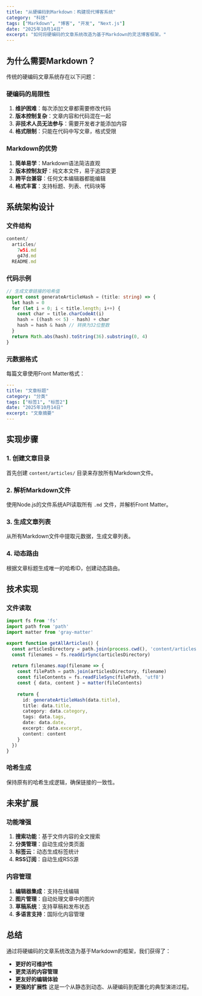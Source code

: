 ```yaml
---
title: "从硬编码到Markdown：构建现代博客系统"
category: "科技"
tags: ["Markdown", "博客", "开发", "Next.js"]
date: "2025年10月14日"
excerpt: "如何将硬编码的文章系统改造为基于Markdown的灵活博客框架。"
---
```

## 为什么需要Markdown？
传统的硬编码文章系统存在以下问题：
### 硬编码的局限性
1. **维护困难**：每次添加文章都需要修改代码
2. **版本控制复杂**：文章内容和代码混在一起
3. **非技术人员无法参与**：需要开发者才能添加内容
4. **格式限制**：只能在代码中写文章，格式受限
### Markdown的优势
1. **简单易学**：Markdown语法简洁直观
2. **版本控制友好**：纯文本文件，易于追踪变更
3. **跨平台兼容**：任何文本编辑器都能编辑
4. **格式丰富**：支持标题、列表、代码块等
## 系统架构设计
### 文件结构
```typescript
content/
  articles/
    7w5i.md
    g47d.md
  README.md
```
### 代码示例
```typescript
// 生成文章链接的哈希值
export const generateArticleHash = (title: string) => {
  let hash = 0
  for (let i = 0; i < title.length; i++) {
    const char = title.charCodeAt(i)
    hash = ((hash << 5) - hash) + char
    hash = hash & hash // 转换为32位整数
  }
  return Math.abs(hash).toString(36).substring(0, 4)
}
```
### 元数据格式
每篇文章使用Front Matter格式：
```yaml
---
title: "文章标题"
category: "分类"
tags: ["标签1", "标签2"]
date: "2025年10月14日"
excerpt: "文章摘要"
---
```
## 实现步骤
### 1. 创建文章目录
首先创建 `content/articles/` 目录来存放所有Markdown文件。
### 2. 解析Markdown文件
使用Node.js的文件系统API读取所有 `.md` 文件，并解析Front Matter。
### 3. 生成文章列表
从所有Markdown文件中提取元数据，生成文章列表。
### 4. 动态路由
根据文章标题生成唯一的哈希ID，创建动态路由。
## 技术实现
### 文件读取
```typescript
import fs from 'fs'
import path from 'path'
import matter from 'gray-matter'

export function getAllArticles() {
  const articlesDirectory = path.join(process.cwd(), 'content/articles')
  const filenames = fs.readdirSync(articlesDirectory)
  
  return filenames.map(filename => {
    const filePath = path.join(articlesDirectory, filename)
    const fileContents = fs.readFileSync(filePath, 'utf8')
    const { data, content } = matter(fileContents)
    
    return {
      id: generateArticleHash(data.title),
      title: data.title,
      category: data.category,
      tags: data.tags,
      date: data.date,
      excerpt: data.excerpt,
      content: content
    }
  })
}
```
### 哈希生成
保持原有的哈希生成逻辑，确保链接的一致性。
## 未来扩展
### 功能增强
1. **搜索功能**：基于文件内容的全文搜索
2. **分类管理**：自动生成分类页面
3. **标签云**：动态生成标签统计
4. **RSS订阅**：自动生成RSS源
### 内容管理
1. **编辑器集成**：支持在线编辑
2. **图片管理**：自动处理文章中的图片
3. **草稿系统**：支持草稿和发布状态
4. **多语言支持**：国际化内容管理
## 总结
通过将硬编码的文章系统改造为基于Markdown的框架，我们获得了：
- **更好的可维护性**
- **更灵活的内容管理**
- **更友好的编辑体验**
- **更强的扩展性**
这是一个从静态到动态、从硬编码到配置化的典型演进过程。
